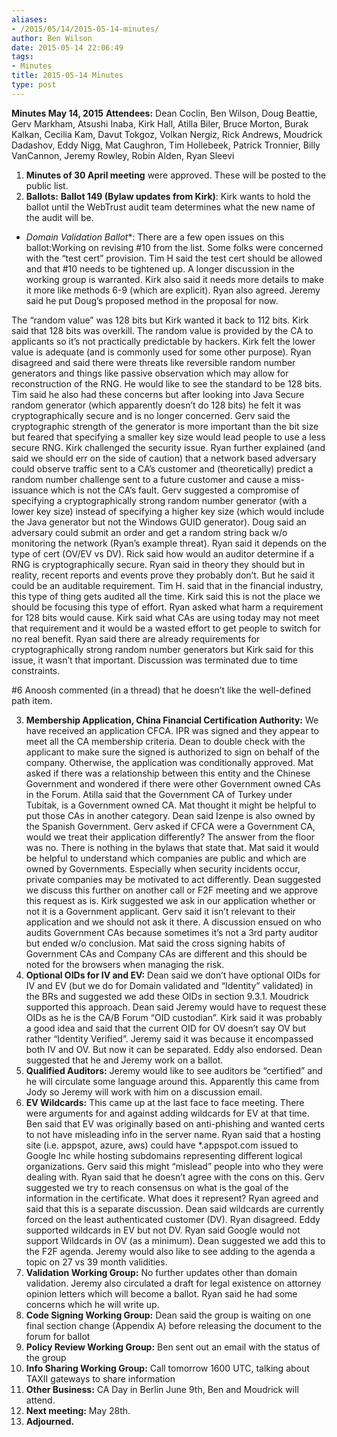 ```yaml
---
aliases:
- /2015/05/14/2015-05-14-minutes/
author: Ben Wilson
date: 2015-05-14 22:06:49
tags:
- Minutes
title: 2015-05-14 Minutes
type: post
---
```


**Minutes May 14, 2015**
**Attendees:** Dean Coclin, Ben Wilson, Doug Beattie, Gerv Markham, Atsushi Inaba, Kirk Hall, Atilla Biler, Bruce Morton, Burak Kalkan, Cecilia Kam, Davut Tokgoz, Volkan Nergiz, Rick Andrews, Moudrick Dadashov, Eddy Nigg, Mat Caughron, Tim Hollebeek, Patrick Tronnier, Billy VanCannon, Jeremy Rowley, Robin Alden, Ryan Sleevi

1. **Minutes of 30 April meeting** were approved. These will be posted to the public list.
1. **Ballots:** **Ballot 149 (Bylaw updates from Kirk)**: Kirk wants to hold the ballot until the WebTrust audit team determines what the new name of the audit will be.

- *Domain Validation Ballot*\*: There are a few open issues on this ballot:Working on revising #10 from the list. Some folks were concerned with the “test cert” provision. Tim H said the test cert should be allowed and that #10 needs to be tightened up. A longer discussion in the working group is warranted. Kirk also said it needs more details to make it more like methods 6-9 (which are explicit). Ryan also agreed. Jeremy said he put Doug’s proposed method in the proposal for now.

The “random value” was 128 bits but Kirk wanted it back to 112 bits. Kirk said that 128 bits was overkill. The random value is provided by the CA to applicants so it’s not practically predictable by hackers. Kirk felt the lower value is adequate (and is commonly used for some other purpose). Ryan disagreed and said there were threats like reversible random number generators and things like passive observation which may allow for reconstruction of the RNG. He would like to see the standard to be 128 bits. Tim said he also had these concerns but after looking into Java Secure random generator (which apparently doesn’t do 128 bits) he felt it was cryptographically secure and is no longer concerned. Gerv said the cryptographic strength of the generator is more important than the bit size but feared that specifying a smaller key size would lead people to use a less secure RNG. Kirk challenged the security issue. Ryan further explained (and said we should err on the side of caution) that a network based adversary could observe traffic sent to a CA’s customer and (theoretically) predict a random number challenge sent to a future customer and cause a miss-issuance which is not the CA’s fault. Gerv suggested a compromise of specifying a cryptographically strong random number generator (with a lower key size) instead of specifying a higher key size (which would include the Java generator but not the Windows GUID generator). Doug said an adversary could submit an order and get a random string back w/o monitoring the network (Ryan’s example threat). Ryan said it depends on the type of cert (OV/EV vs DV). Rick said how would an auditor determine if a RNG is cryptographically secure. Ryan said in theory they should but in reality, recent reports and events prove they probably don’t. But he said it could be an auditable requirement. Tim H. said that in the financial industry, this type of thing gets audited all the time. Kirk said this is not the place we should be focusing this type of effort. Ryan asked what harm a requirement for 128 bits would cause. Kirk said what CAs are using today may not meet that requirement and it would be a wasted effort to get people to switch for no real benefit. Ryan said there are already requirements for cryptographically strong random number generators but Kirk said for this issue, it wasn’t that important. Discussion was terminated due to time constraints.

#6 Anoosh commented (in a thread) that he doesn’t like the well-defined path item.

3. **Membership Application, China Financial Certification Authority:** We have received an application CFCA. IPR was signed and they appear to meet all the CA membership criteria. Dean to double check with the applicant to make sure the signed is authorized to sign on behalf of the company. Otherwise, the application was conditionally approved. Mat asked if there was a relationship between this entity and the Chinese Government and wondered if there were other Government owned CAs in the Forum. Atilla said that the Government CA of Turkey under Tubitak, is a Government owned CA. Mat thought it might be helpful to put those CAs in another category. Dean said Izenpe is also owned by the Spanish Government. Gerv asked if CFCA were a Government CA, would we treat their application differently? The answer from the floor was no. There is nothing in the bylaws that state that. Mat said it would be helpful to understand which companies are public and which are owned by Governments. Especially when security incidents occur, private companies may be motivated to act differently. Dean suggested we discuss this further on another call or F2F meeting and we approve this request as is. Kirk suggested we ask in our application whether or not it is a Government applicant. Gerv said it isn’t relevant to their application and we should not ask it there. A discussion ensued on who audits Government CAs because sometimes it’s not a 3rd party auditor but ended w/o conclusion. Mat said the cross signing habits of Government CAs and Company CAs are different and this should be noted for the browsers when managing the risk.
1. **Optional OIDs for IV and EV:** Dean said we don’t have optional OIDs for IV and EV (but we do for Domain validated and “Identity” validated) in the BRs and suggested we add these OIDs in section 9.3.1. Moudrick supported this approach. Dean said Jeremy would have to request these OIDs as he is the CA/B Forum “OID custodian”. Kirk said it was probably a good idea and said that the current OID for OV doesn’t say OV but rather “Identity Verified”. Jeremy said it was because it encompassed both IV and OV. But now it can be separated. Eddy also endorsed. Dean suggested that he and Jeremy work on a ballot.
1. **Qualified Auditors:** Jeremy would like to see auditors be “certified” and he will circulate some language around this. Apparently this came from Jody so Jeremy will work with him on a discussion email.
1. **EV Wildcards:** This came up at the last face to face meeting. There were arguments for and against adding wildcards for EV at that time. Ben said that EV was originally based on anti-phishing and wanted certs to not have misleading info in the server name. Ryan said that a hosting site (i.e. appspot, azure, aws) could have \*.appspot.com issued to Google Inc while hosting subdomains representing different logical organizations. Gerv said this might “mislead” people into who they were dealing with. Ryan said that he doesn’t agree with the cons on this. Gerv suggested we try to reach consensus on what is the goal of the information in the certificate. What does it represent? Ryan agreed and said that this is a separate discussion. Dean said wildcards are currently forced on the least authenticated customer (DV). Ryan disagreed. Eddy supported wildcards in EV but not DV. Ryan said Google would not support Wildcards in OV (as a minimum). Dean suggested we add this to the F2F agenda. Jeremy would also like to see adding to the agenda a topic on 27 vs 39 month validities.
1. **Validation Working Group:** No further updates other than domain validation. Jeremy also circulated a draft for legal existence on attorney opinion letters which will become a ballot. Ryan said he had some concerns which he will write up.
1. **Code Signing Working Group:** Dean said the group is waiting on one final section change (Appendix A) before releasing the document to the forum for ballot
1. **Policy Review Working Group:** Ben sent out an email with the status of the group
1. **Info Sharing Working Group:** Call tomorrow 1600 UTC, talking about TAXII gateways to share information
1. **Other Business:** CA Day in Berlin June 9th, Ben and Moudrick will attend.
1. **Next meeting:** May 28th.
1. **Adjourned.**